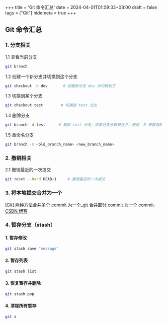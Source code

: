 +++
title = 'Git 命令汇总'
date = 2024-04-01T01:09:33+08:00
draft = false
tags = ["Git"]
hidemeta = true
+++

## Git 命令汇总

### 1. 分支相关

1.1 查看当前分支

```bash
git branch
```

1.2 创建一个新分支并切换到这个分支

```bash
git checkout -b dev		  # 创建新分支 dev 并切换到它
```

1.3 切换到某个分支

```bash
git checkout test		 # 切换到 test 分支
```

1.4 删除分支

```bash
git branch -d test		# 删除 test 分支，如果分支没有被合并，使用 -D 参数强制删除
```

1.5 重命名分支

```bash
git branch -m <old_branch_name> <new_branch_name>
```

### 2. 撤销相关

2.1 撤销最近的一次提交

```bash
git reset --hard HEAD~1		# 撤销最近的一次提交
```

### 3. 将本地提交合并为一个

[[Git\] 两种方法合并多个 commit 为一个\_git 合并部分 commit 为一个 commit-CSDN 博客](https://blog.csdn.net/Spade_/article/details/108698036)



### 4. 暂存分支（stash）

#### 1. 暂存修改

```bash
git stash save "message"
```

#### 2. 暂存列表

```bash
git stash list
```

#### 3. 恢复暂存并删除

```bash
git stash pop
```

#### 4. 清除所有暂存

```bash
git s
```

